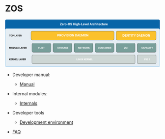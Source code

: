 # ZOS

![Architecture](assets/0-OS_v2_architecture.png)
- Developer manual:
  - [Manual](manual/manual.md)
- Internal modules:
  - [Internals](internals/internals.md)
- Developer tools
  - [Development environment](/qemu/README.md)

- [FAQ](faq/readme.md)
